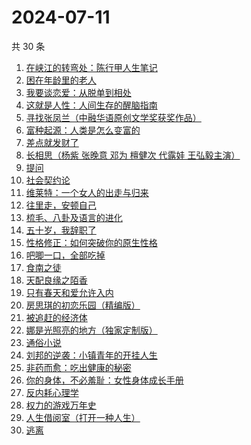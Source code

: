 # 2024-07-11

共 30 条

<!-- BEGIN WEREAD -->
<!-- 最后更新时间 2024-07-11 04:01:11 +0800 -->
1. [在峡江的转弯处：陈行甲人生笔记](https://weread.qq.com/web/bookDetail/bca326a0813ab8f5ag016fc1)
1. [困在年龄里的老人](https://weread.qq.com/web/bookDetail/62432a30813ab8eebg017208)
1. [我要谈恋爱：从脱单到相处](https://weread.qq.com/web/bookDetail/50232360813ab8eebg011ad0)
1. [这就是人性：人间生存的醒脑指南](https://weread.qq.com/web/bookDetail/54732a40813ab8f86g018b1e)
1. [寻找张凤兰（中融华语原创文学奖获奖作品）](https://weread.qq.com/web/bookDetail/65132480813ab8ee5g0144de)
1. [富种起源：人类是怎么变富的](https://weread.qq.com/web/bookDetail/48b32b60813ab7a79g01287f)
1. [差点就发财了](https://weread.qq.com/web/bookDetail/58232070813ab8ecfg013b93)
1. [长相思（杨紫 张晚意 邓为 檀健次 代露娃 王弘毅主演）](https://weread.qq.com/web/bookDetail/7aa32e4071665a377aa4c59)
1. [提问](https://weread.qq.com/web/bookDetail/82a323c0813ab7fcbg01851b)
1. [社会契约论](https://weread.qq.com/web/bookDetail/d0832ee0813ab89fcg01065d)
1. [维莱特：一个女人的出走与归来](https://weread.qq.com/web/bookDetail/65c32620813ab8a82g01257a)
1. [往里走，安顿自己](https://weread.qq.com/web/bookDetail/80032d40813ab71b8g012ac6)
1. [梳毛、八卦及语言的进化](https://weread.qq.com/web/bookDetail/a2232a10813ab8ef1g01852e)
1. [五十岁，我辞职了](https://weread.qq.com/web/bookDetail/0a732880813ab7401g013bec)
1. [性格修正：如何突破你的原生性格](https://weread.qq.com/web/bookDetail/f9d321b0813ab6c6cg011882)
1. [吧唧一口，全部吃掉](https://weread.qq.com/web/bookDetail/06032010813ab8d48g014529)
1. [食南之徒](https://weread.qq.com/web/bookDetail/91f329c0813ab8ee0g011c9d)
1. [天配良缘之陌香](https://weread.qq.com/web/bookDetail/0a1326e0813ab68edg011fdf)
1. [只有春天和爱允许入内](https://weread.qq.com/web/bookDetail/8fa32640813ab8ee6g017cbd)
1. [房思琪的初恋乐园（精编版）](https://weread.qq.com/web/bookDetail/cbb3285071eb6d2ecbba023)
1. [被追赶的经济体](https://weread.qq.com/web/bookDetail/7ac32f60813ab87d3g015c97)
1. [娜是光照亮的地方（独家定制版）](https://weread.qq.com/web/bookDetail/4623278071d2306e462e908)
1. [通俗小说](https://weread.qq.com/web/bookDetail/57d32840813ab774ag013fe4)
1. [刘邦的逆袭：小镇青年的开挂人生](https://weread.qq.com/web/bookDetail/427327c0813ab8ee1g014781)
1. [非药而愈：吃出健康的秘密](https://weread.qq.com/web/bookDetail/9a432440813ab82d2g0184aa)
1. [你的身体，不必羞耻：女性身体成长手册](https://weread.qq.com/web/bookDetail/32c32710813ab8c4ag0167a5)
1. [反内耗心理学](https://weread.qq.com/web/bookDetail/ced32730813ab8b3cg017549)
1. [权力的游戏万年史](https://weread.qq.com/web/bookDetail/cf332ff0813ab8ebeg014df1)
1. [人生借阅室（打开一种人生）](https://weread.qq.com/web/bookDetail/1a232a10813ab7ca1g017111)
1. [逃离](https://weread.qq.com/web/bookDetail/3cf3255071d2e86f3cf3371)
<!-- END WEREAD -->
